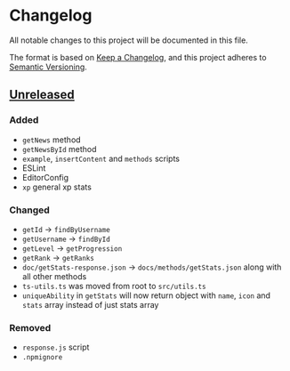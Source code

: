 # Changelog
All notable changes to this project will be documented in this file.

The format is based on [Keep a Changelog](https://keepachangelog.com/en/1.0.0/),
and this project adheres to [Semantic Versioning](https://semver.org/spec/v2.0.0.html).

## [Unreleased]

### Added
* `getNews` method
* `getNewsById` method
* `example`, `insertContent` and `methods` scripts
* ESLint
* EditorConfig
* `xp` general xp stats

### Changed
* `getId` -> `findByUsername`
* `getUsername` -> `findById`
* `getLevel` -> `getProgression`
* `getRank` -> `getRanks`
* `doc/getStats-response.json` -> `docs/methods/getStats.json` along with all other methods
* `ts-utils.ts` was moved from root to `src/utils.ts`
* `uniqueAbility` in `getStats` will now return object with `name`, `icon` and `stats` array instead of just stats array

### Removed
* `response.js` script
* `.npmignore`

[Unreleased]: https://github.com/danielwerg/r6api.js/compare/v1.4.1...typescript